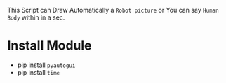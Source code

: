 
This Script can Draw Automatically a `Robot picture` or You can say `Human Body` within in a sec.




# Install Module
- pip install `pyautogui`
- pip install `time`

